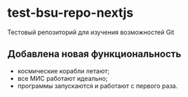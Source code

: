 # test-bsu-repo-nextjs
Тестовый репозиторий для изучения возможностей Git

## Добавлена новая функциональность

- космические корабли летают;
- все МИС работают идеально;
- программы запускаются и работают с первого раза.